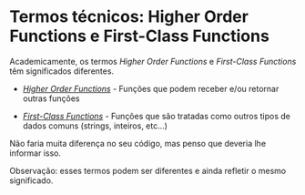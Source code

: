 
# Termos técnicos: Higher Order Functions e First-Class Functions

Academicamente, os termos _Higher Order Functions_ e _First-Class Functions_ têm significados diferentes.

-   [_Higher Order Functions_](https://en.wikipedia.org/wiki/Higher-order_function) - Funções que podem receber e/ou retornar outras funções
    
-   [_First-Class Functions_](https://developer.mozilla.org/en-US/docs/Glossary/First-class_Function) - Funções que são tratadas como outros tipos de dados comuns (strings, inteiros, etc...)
    

Não faria muita diferença no seu código, mas penso que deveria lhe informar isso.

Observação: esses termos podem ser diferentes e ainda refletir o mesmo significado.